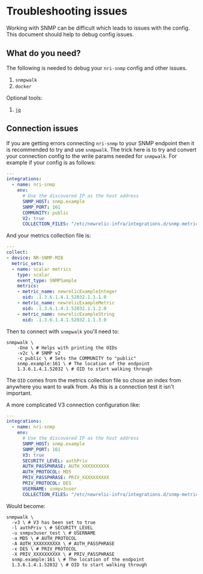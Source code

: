 # Troubleshooting issues

Working with SNMP can be difficult which leads to issues with the config.
This document should help to debug config issues.

## What do you need?

The following is needed to debug your `nri-snmp` config and other issues.

1. `snmpwalk`
2. `docker`

Optional tools: 

1. [`jq`](https://stedolan.github.io/jq/)

## Connection issues

If you are getting errors connecting `nri-snmp` to your SNMP endpoint then it is recommended to try and use `snmpwalk`.
The trick here is to try and convert your connection config to the write params needed for `snmpwalk`.
For example if your config is as follows:

```yaml
---
integrations:
  - name: nri-snmp
    env:
      # Use the discovered IP as the host address
      SNMP_HOST: snmp.example
      SNMP_PORT: 161
      COMMUNITY: public
      V2: true      
      COLLECTION_FILES: "/etc/newrelic-infra/integrations.d/snmp-metrics.yml"
```
And your metrics collection file is:
```yaml
---
collect:
- device: NR-SNMP-MIB
  metric_sets:
  - name: scalar metrics
    type: scalar
    event_type: SNMPSample
    metrics:
    - metric_name: newrelicExampleInteger
      oid: .1.3.6.1.4.1.52032.1.1.1.0
    - metric_name: newrelicExampleMetric
      oid: .1.3.6.1.4.1.52032.1.1.2.0
    - metric_name: newrelicExampleString
      oid: .1.3.6.1.4.1.52032.1.1.3.0
```

Then to connect with `snmpwalk` you'll need to:

```shell script
snmpwalk \
    -One \ # Helps with printing the OIDs
    -v2c \ # SNMP v2
    -c public \ # Sets the COMMUNITY to "public"
    snmp.example:161 \ # The location of the endpoint
    1.3.6.1.4.1.52032 \ # OID to start walking through
```

The `OID` comes from the metrics collection file so chose an index from anywhere you want to walk from.
As this is a connection test it isn't important.

A more complicated V3 connection configuration like:

```yaml
---
integrations:
  - name: nri-snmp
    env:
      # Use the discovered IP as the host address
      SNMP_HOST: snmp.example
      SNMP_PORT: 161
      V3: true
      SECURITY_LEVEL: authPriv
      AUTH_PASSPHRASE: AUTH_XXXXXXXXXX
      AUTH_PROTOCOL: MD5
      PRIV_PASSPHRASE: PRIV_XXXXXXXXXX
      PRIV_PROTOCOL: DES
      USERNAME: snmpv3user
      COLLECTION_FILES: "/etc/newrelic-infra/integrations.d/snmp-metrics.yml"
```

Would become:

```shell script
snmpwalk \
  -v3 \ # V3 has been set to true
  -l authPriv \ # SECURITY_LEVEL
  -u snmpv3user_test \ # USERNAME
  -a MD5 \ # AUTH_PROTOCOL
  -A AUTH_XXXXXXXXXX \ # AUTH_PASSPHRASE
  -x DES \ # PRIV_PROTOCOL
  -X PRIV_XXXXXXXXXX \ # PRIV_PASSPHRASE
  snmp.example:161 \ # The location of the endpoint
  1.3.6.1.4.1.52032 \ # OID to start walking through
```
